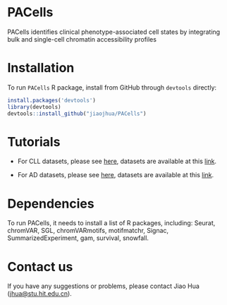 # PACells
PACells identifies clinical phenotype-associated cell states by integrating bulk and single-cell chromatin accessibility profiles

# Installation
To run ``PACells`` R package, install from GitHub through ``devtools`` directly:
```R
install.packages('devtools')
library(devtools)
devtools::install_github("jiaojhua/PACells")
```

# Tutorials

* For CLL datasets, please see [here](https://github.com/jiaojhua/PACells/blob/main/tutorial/Tutorial_CLL.ipynb), datasets are available at this [link](https://drive.google.com/drive/folders/1PpDxiRl8wv2JUdCtBd146cWche-o3U5e?usp=sharing).

* For AD datasets, please see [here](https://github.com/jiaojhua/PACells/blob/main/tutorial/Tutorial_AD.ipynb), datasets are available at this [link](https://drive.google.com/drive/folders/1PpDxiRl8wv2JUdCtBd146cWche-o3U5e?usp=sharing).

# Dependencies
To run PACells, it needs to install a list of R packages, including: Seurat, chromVAR, SGL, chromVARmotifs, motifmatchr, Signac, SummarizedExperiment, gam, survival, snowfall.

# Contact us
If you have any suggestions or problems, please contact Jiao Hua (jhua@stu.hit.edu.cn).

